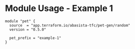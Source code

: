 # Module Usage - Example 1

```hcl
module "pet" {
  source  = "app.terraform.io/abasista-tfc/pet-gen/random"
  version = "0.5.0"

  pet_prefix = "example-1"
}
```